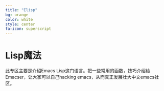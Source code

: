 ```yaml
---
title: "Elisp"
bg: orange
color: white
style: center
fa-icon: superscript 
---
```


# Lisp魔法

此专区主要是介绍Emacs Lisp这门语言。把一些常用的函数，技巧介绍给Emacser，让大家可以自己hacking emacs，从而真正发展壮大中文emacs社区。
